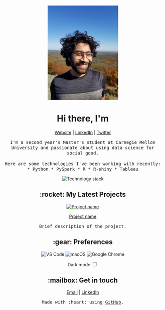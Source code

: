 <!-- Your header -->
<p align="center">
  <img src="bikash.JPG" height="300" alt="Bikash Gupta" />
</p>
<h1 align="center">
  Hi there, I'm <Bikash Gupta>
</h1>
<p align="center">
  <a href="https://iambikashgupta.github.io/">Website</a> |
  <a href="https://www.linkedin.com/in/iambikashgupta/">LinkedIn</a> |
  <a href="your-twitter-url">Twitter</a>
</p>

<!-- Your intro -->
<p align="center">
  <samp>
    I'm a second year's Master's student at Carnegie Mellon University and passionate about using data science for social good.
    <br />
    <br />
    Here are some technologies I've been working with recently:
    * Python
    * PySpark
    * R
    * R-shiny
    * Tableau
  </samp>
</p>

<!-- Your skills -->
<p align="center">
  <img src="https://img.shields.io/badge/tech-stack-000000?style=flat&logo=<your-stack>&logoColor=white" alt="Technology stack">
</p>

<!-- Your projects -->
<h2 align="center">
  :rocket: My Latest Projects
</h2>
<p align="center">
  <a href="project-link">
    <img src="project-image-url" height="100" alt="Project name" />
  </a>
</p>
<p align="center">
  <a href="project-link">Project name</a>
</p>
<p align="center">
  <samp>
    Brief description of the project.
  </samp>
</p>

<!-- Your toggles -->
<h2 align="center">
  :gear: Preferences
</h2>
<p align="center">
  <img src="https://img.shields.io/badge/editor-vscode-blueviolet?style=for-the-badge&logo=visual-studio-code" alt="VS Code">
  <img src="https://img.shields.io/badge/os-macos-blue?style=for-the-badge&logo=apple" alt="macOS">
  <img src="https://img.shields.io/badge/browser-chrome-yellow?style=for-the-badge&logo=google-chrome" alt="Google Chrome">
</p>
<p align="center">
  <label for="toggle-dark-mode">Dark mode</label>
  <input type="checkbox" id="toggle-dark-mode" />
</p>

<!-- Your contact -->
<h2 align="center">
  :mailbox: Get in touch
</h2>
<p align="center">
  <a href="mailto:your-email-address">Email</a> |
  <a href="your-linkedin-url">LinkedIn</a>
</p>

<!-- Your footer -->
<p align="center">
  <samp>
    Made with :heart: using <a href="https://github.com">GitHub</a>.
  </samp>
</p>
